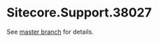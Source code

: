 # Sitecore.Support.38027

See [master branch](https://github.com/sitecoresupport/Sitecore.Support.38027) for details.